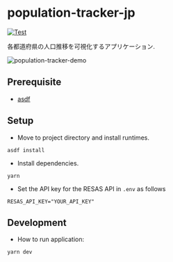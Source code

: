 # population-tracker-jp

[![Test](https://github.com/seelx3/population-tracker-jp/actions/workflows/playwright.yml/badge.svg)](https://github.com/seelx3/population-tracker-jp/actions/workflows/playwright.yml)

各都道府県の人口推移を可視化するアプリケーション.

![population-tracker-demo](https://github.com/seelx3/population-tracker-jp/assets/61373111/f44088be-fbbd-4981-8e80-a5da9a8f78d3)

## Prerequisite
- [asdf](https://asdf-vm.com/)
  
## Setup

- Move to project directory and install runtimes.
```
asdf install
```

- Install dependencies.
```
yarn
```

- Set the API key for the RESAS API in `.env` as follows
```
RESAS_API_KEY="YOUR_API_KEY"
```

## Development

- How to run application:

```
yarn dev
```
